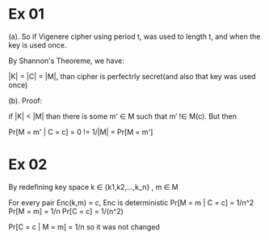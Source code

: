 

# Ex 01

(a). So if Vigenere cipher using period t, was used to length t, and when the key is used once.

By Shannon's Theoreme, we have:

|K| = |C| = |M|, than cipher is perfectrly secret(and also that key was used once)

(b). Proof:

if |K| < |M| than there is some m' ∈ M such that m′ !∈ M(c). But then

Pr[M = m' | C = c] = 0 != 1/|M| = Pr[M = m']

# Ex 02

By redefining key space k ∈ {k1,k2,...,k_n} , m ∈ M


For every pair Enc(k,m) = c, Enc is deterministic
Pr[M = m | C = c] = 1/n^2 
Pr[M = m] = 1/n
Pr[C = c] = 1/(n^2)

Pr[C = c | M = m] = 1/n so it was not changed

